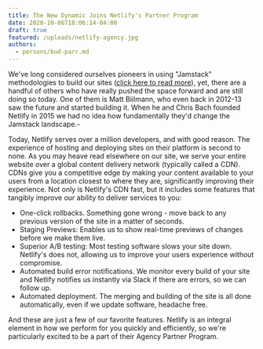 ```yaml
---
title: The New Dynamic Joins Netlify's Partner Program
date: 2020-10-06T18:06:14-04:00
draft: true
featured: /uploads/netlify-agency.jpg
authors:
  - persons/bud-parr.md
---
```


We've long considered ourselves pioneers in using "Jamstack" methodologies to build our sites ([click here to read more](https://www.thenewdynamic.com/article/simplicity-speed-security-savings-benefits-of-jamstack-technology/)), yet, there are a handful of others who have really pushed the space forward and are still doing so today. One of them is Matt Biilmann, who even back in 2012-13 saw the future and started building it. When he and Chris Bach founded Netlify in 2015 we had no idea how fundamentally they'd change the Jamstack landscape.-

Today, Netlify serves over a million developers, and with good reason. The experience of hosting and deploying sites on their platform is second to none. As you may heave read elsewhere on our site, we serve your entire website over a global content delivery network (typically called a CDN). CDNs give you a competitive edge by making your content available to your users from a location closest to where they are, significantly improving their experience. Not only is Netlify's CDN fast, but it includes some features that tangibly improve our ability to deliver services to you:

- One-click rollbacks. Something gone wrong - move back to any previous version of the site in a matter of seconds.
- Staging Previews: Enables us to show real-time previews of changes before we make them live.
- Superior A/B testing: Most testing software slows your site down. Netlify's does not, allowing us to improve your users experience without compromise.
- Automated build error notifications. We monitor every build of your site and Netlify notifies us instantly via Slack if there are errors, so we can follow up.
- Automated deployment. The merging and building of the site is all done automatically, even if we update software, headache free.

And these are just a few of our favorite features. Netlify is an integral element in how we perform for you quickly and efficiently, so we're particularly excited to be a part of their Agency Partner Program.